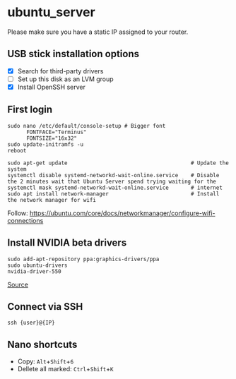 # ubuntu_server

Please make sure you have a static IP assigned to your router.

## USB stick installation options

- [X] Search for third-party drivers
- [ ] Set up this disk as an LVM group
- [X] Install OpenSSH server

## First login

```
sudo nano /etc/default/console-setup # Bigger font
      FONTFACE="Terminus"
      FONTSIZE="16x32"
sudo update-initramfs -u
reboot
```


```
sudo apt-get update                                       # Update the system
systemctl disable systemd-networkd-wait-online.service    # Disable the 2 minutes wait that Ubuntu Server spend trying waiting for the
systemctl mask systemd-networkd-wait-online.service       # internet
sudo apt install network-manager                          # Install the network manager for wifi
```

Follow: https://ubuntu.com/core/docs/networkmanager/configure-wifi-connections

## Install NVIDIA beta drivers

```
sudo add-apt-repository ppa:graphics-drivers/ppa
sudo ubuntu-drivers
nvidia-driver-550
```

[Source](https://askubuntu.com/questions/819117/how-can-i-get-autologin-at-startup-working-on-ubuntu-server-16-04-1)


## Connect via SSH

```
ssh {user}@{IP}
```

## Nano shortcuts

- Copy: `Alt`+`Shift`+`6`
- Dellete all marked: `Ctrl`+`Shift`+`K` 
